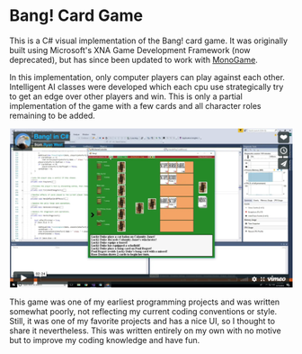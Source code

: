 # Bang! Card Game
This is a C# visual implementation of the Bang! card game. It was originally built using Microsoft's XNA Game Development Framework (now deprecated), but has since been updated to work with [MonoGame](www.monogame.net). 

In this implementation, only computer players can play against each other. Intelligent AI classes were developed which each cpu use strategically try to get an edge over other players and win. This is only a partial implementation of the game with a few cards and all character roles remaining to be added.

<a href="https://vimeo.com/275352152" rel="Bang Video Link Image">![Bang Video Link Image](videoscreenshot.png)</a>

This game was one of my earliest programming projects and was written somewhat poorly, not reflecting my current coding conventions or style. Still, it was one of my favorite projects and has a nice UI, so I thought to share it nevertheless. This was written entirely on my own with no motive but to improve my coding knowledge and have fun.
